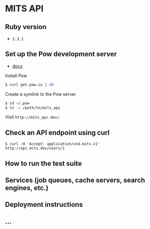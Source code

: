 # MITS API

## Ruby version
- `2.3.1`


## Set up the Pow development server

- [docs](http://pow.cx/)

Install Pow

```bash
$ curl get.pow.cx | sh
```

Create a symlink to the Pow server

```bash
$ cd ~/.pow
$ ln -s /path/to/mits_api
```

Visit `http://mits_api.dev/`.

## Check an API endpoint using curl

```
$ curl -H 'Accept: application/vnd.mits.v1' http://api.mits.dev/users/1
```



## How to run the test suite

## Services (job queues, cache servers, search engines, etc.)

## Deployment instructions

## ...
